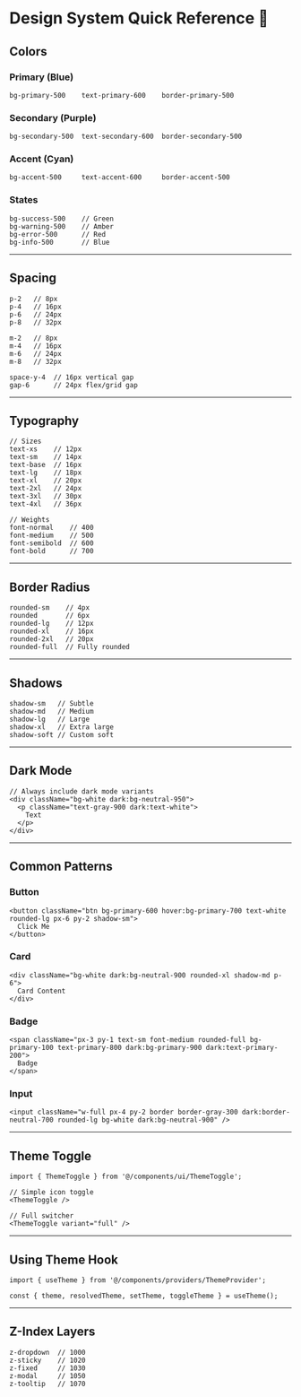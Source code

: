 # Design System Quick Reference 🎨

## Colors

### Primary (Blue)
```tsx
bg-primary-500    text-primary-600    border-primary-500
```

### Secondary (Purple)
```tsx
bg-secondary-500  text-secondary-600  border-secondary-500
```

### Accent (Cyan)
```tsx
bg-accent-500     text-accent-600     border-accent-500
```

### States
```tsx
bg-success-500    // Green
bg-warning-500    // Amber
bg-error-500      // Red
bg-info-500       // Blue
```

---

## Spacing

```tsx
p-2   // 8px
p-4   // 16px
p-6   // 24px
p-8   // 32px

m-2   // 8px
m-4   // 16px
m-6   // 24px
m-8   // 32px

space-y-4  // 16px vertical gap
gap-6      // 24px flex/grid gap
```

---

## Typography

```tsx
// Sizes
text-xs    // 12px
text-sm    // 14px
text-base  // 16px
text-lg    // 18px
text-xl    // 20px
text-2xl   // 24px
text-3xl   // 30px
text-4xl   // 36px

// Weights
font-normal    // 400
font-medium    // 500
font-semibold  // 600
font-bold      // 700
```

---

## Border Radius

```tsx
rounded-sm    // 4px
rounded       // 6px
rounded-lg    // 12px
rounded-xl    // 16px
rounded-2xl   // 20px
rounded-full  // Fully rounded
```

---

## Shadows

```tsx
shadow-sm   // Subtle
shadow-md   // Medium
shadow-lg   // Large
shadow-xl   // Extra large
shadow-soft // Custom soft
```

---

## Dark Mode

```tsx
// Always include dark mode variants
<div className="bg-white dark:bg-neutral-950">
  <p className="text-gray-900 dark:text-white">
    Text
  </p>
</div>
```

---

## Common Patterns

### Button
```tsx
<button className="btn bg-primary-600 hover:bg-primary-700 text-white rounded-lg px-6 py-2 shadow-sm">
  Click Me
</button>
```

### Card
```tsx
<div className="bg-white dark:bg-neutral-900 rounded-xl shadow-md p-6">
  Card Content
</div>
```

### Badge
```tsx
<span className="px-3 py-1 text-sm font-medium rounded-full bg-primary-100 text-primary-800 dark:bg-primary-900 dark:text-primary-200">
  Badge
</span>
```

### Input
```tsx
<input className="w-full px-4 py-2 border border-gray-300 dark:border-neutral-700 rounded-lg bg-white dark:bg-neutral-900" />
```

---

## Theme Toggle

```tsx
import { ThemeToggle } from '@/components/ui/ThemeToggle';

// Simple icon toggle
<ThemeToggle />

// Full switcher
<ThemeToggle variant="full" />
```

---

## Using Theme Hook

```tsx
import { useTheme } from '@/components/providers/ThemeProvider';

const { theme, resolvedTheme, setTheme, toggleTheme } = useTheme();
```

---

## Z-Index Layers

```tsx
z-dropdown  // 1000
z-sticky    // 1020
z-fixed     // 1030
z-modal     // 1050
z-tooltip   // 1070
```

